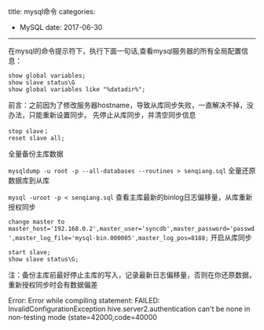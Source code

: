 title: mysql命令
categories: 
- MySQL
date: 2017-06-30
---
在mysql的命令提示符下，执行下面一句话,查看mysql服务器的所有全局配置信息：
```
show global variables;
show slave status\G
show global variables like "%datadir%";
```
前言：之前因为了修改服务器hostname，导致从库同步失败，一直解决不掉，没办法，只能重新设置同步。
先停止从库同步，并清空同步信息
```
stop slave；
reset slave all;
```
全量备份主库数据

`mysqldump -u root -p --all-databases --routines > senqiang.sql`
全量还原数据库到从库

`mysql -uroot -p < senqiang.sql`
查看主库最新的binlog日志偏移量，从库重新授权同步

`change master to master_host='192.168.0.2',master_user='syncdb',master_password='passwd',master_log_file='mysql-bin.000005',master_log_pos=8188;`
开启从库同步
```
start slave;
show slave status\G;
```
注：备份主库前最好停止主库的写入，记录最新日志偏移量，否则在你还原数据，重新授权同步时会有数据偏差


Error: Error while compiling statement: FAILED: InvalidConfigurationException hive.server2.authentication can't be none in non-testing mode (state=42000,code=40000

